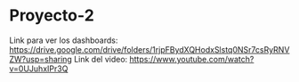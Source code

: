 # Proyecto-2

Link para ver los dashboards: https://drive.google.com/drive/folders/1rjpFBydXQHodxSlstq0NSr7csRyRNVZW?usp=sharing
Link del video: https://www.youtube.com/watch?v=0UJuhxIPr3Q
